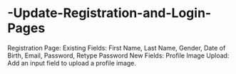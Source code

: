 # -Update-Registration-and-Login-Pages
Registration Page:  Existing Fields: First Name, Last Name, Gender, Date of Birth, Email, Password, Retype Password New Fields: Profile Image Upload: Add an input field to upload a profile image.

